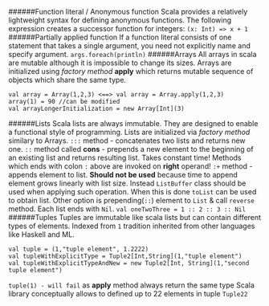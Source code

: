######Function literal / Anonymous function
Scala provides a relatively lightweight syntax for defining anonymous functions. The following expression creates a successor function for integers:
`(x: Int) => x + 1`
######Partially applied function
If a function literal consists of one statement that takes a single argument, you need not explicitly name and specify argument.
`args.foreach(println)`
######Arrays
All arrays in scala are mutable although it is impossible to change its sizes.
Arrays are initialized using _factory method_ **apply** which returns mutable sequence of objects which share the same type.
```
val array = Array(1,2,3) <==> val array = Array.apply(1,2,3)
array(1) = 90 //can be modified
val arrayLongerInitialization = new Array[Int](3)
```
######Lists
Scala lists are always immutable. They are designed to enable a functional style of programming. Lists are initialized via _factory method_ similary to Arrays.
`:::` method - concatenates two lists and returns new one.
`::`  method called **cons** - prepends a new element to the beginning of an existing list and returns resulting list. Takes constant time!
Methods which ends with colon `:` above are invoked on **right** operand!
`:+` method - appends element to list. **Should not be used** because time to append element grows linearly with list size. Instead `ListBuffer` class should be used when applying such operation. When this is done `toList` can be used to obtain list. Other option is prepending(`::`) element to `List` & call `reverse` method. Each list ends with `Nil`.
`val oneTwoThree = 1 :: 2 :: 3 :: Nil`
######Tuples
Tuples are immutable like scala lists but can contain different types of elements. Indexed from `1` tradition inherited from other languages like Haskell and ML.
```
val tuple = (1,"tuple element", 1.2222)
val tupleWithExplicitType = Tuple2[Int,String](1,"tuple element")
val tupleWithExplicitTypeAndNew = new Tuple2[Int, String](1,"second tuple element")
```
`tuple(1) - will fail` as **apply** method always return the same type
Scala library conceptually allows to defined up to 22 elements in tuple `Tuple22`

